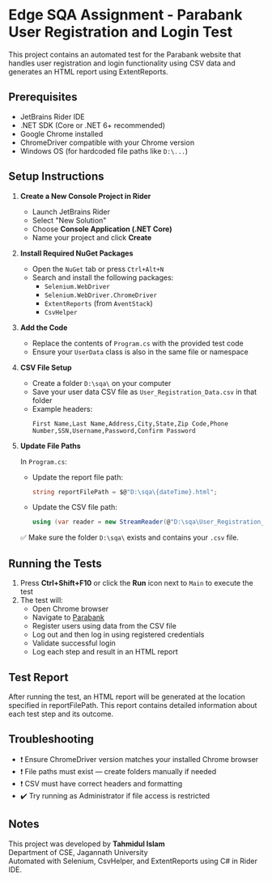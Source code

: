 # Edge SQA Assignment - Parabank User Registration and Login Test

This project contains an automated test for the Parabank website that handles user registration and login functionality using CSV data and generates an HTML report using ExtentReports.

## Prerequisites

- JetBrains Rider IDE
- .NET SDK (Core or .NET 6+ recommended)
- Google Chrome installed
- ChromeDriver compatible with your Chrome version
- Windows OS (for hardcoded file paths like `D:\...`)

## Setup Instructions

1. **Create a New Console Project in Rider**

   - Launch JetBrains Rider
   - Select "New Solution"
   - Choose **Console Application (.NET Core)**
   - Name your project and click **Create**

2. **Install Required NuGet Packages**

   - Open the `NuGet` tab or press `Ctrl+Alt+N`
   - Search and install the following packages:
     - `Selenium.WebDriver`
     - `Selenium.WebDriver.ChromeDriver`
     - `ExtentReports` (from `AventStack`)
     - `CsvHelper`

3. **Add the Code**

   - Replace the contents of `Program.cs` with the provided test code
   - Ensure your `UserData` class is also in the same file or namespace

4. **CSV File Setup**

   - Create a folder `D:\sqa\` on your computer
   - Save your user data CSV file as `User_Registration_Data.csv` in that folder
   - Example headers:
     ```
     First Name,Last Name,Address,City,State,Zip Code,Phone Number,SSN,Username,Password,Confirm Password
     ```

5. **Update File Paths**

   In `Program.cs`:
   - Update the report file path:
     ```csharp
     string reportFilePath = $@"D:\sqa\{dateTime}.html";
     ```
   - Update the CSV file path:
     ```csharp
     using (var reader = new StreamReader(@"D:\sqa\User_Registration_Data.csv"))
     ```

   ✅ Make sure the folder `D:\sqa\` exists and contains your `.csv` file.

## Running the Tests

1. Press **Ctrl+Shift+F10** or click the **Run** icon next to `Main` to execute the test
2. The test will:
   - Open Chrome browser
   - Navigate to [Parabank](https://parabank.parasoft.com/parabank/index.htm)
   - Register users using data from the CSV file
   - Log out and then log in using registered credentials
   - Validate successful login
   - Log each step and result in an HTML report

## Test Report

After running the test, an HTML report will be generated at the location specified in reportFilePath. This report contains detailed information about each test step and its outcome.

## Troubleshooting

- ❗ Ensure ChromeDriver version matches your installed Chrome browser
- ❗ File paths must exist — create folders manually if needed
- ❗ CSV must have correct headers and formatting
- ✔️ Try running as Administrator if file access is restricted

## Notes

This project was developed by **Tahmidul Islam**  
Department of CSE, Jagannath University  
Automated with Selenium, CsvHelper, and ExtentReports using C# in Rider IDE.
